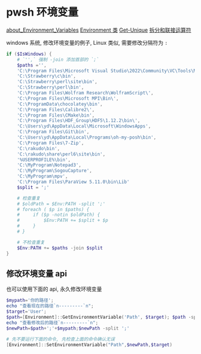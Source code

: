 # pwsh 环境变量

[about_Environment_Variables](https://learn.microsoft.com/zh-cn/powershell/module/microsoft.powershell.core/about/about_environment_variables)
[Environment 类](https://learn.microsoft.com/zh-cn/dotnet/api/system.environment)
[Get-Unique](https://learn.microsoft.com/en-us/powershell/module/Microsoft.PowerShell.Utility/Get-Unique?view=powershell-7.3&viewFallbackFrom=powershell-7)
[拆分和联接运算符](https://learn.microsoft.com/zh-cn/powershell/module/microsoft.powershell.core/about/about_operators?view=powershell-7.3#split-and-join-operators)

windows 系统, 修改环境变量的例子, Linux 类似, 需要修改分隔符为 `:`

```powershell
if ($IsWindows) {
    # `'',` 强制 -join 添加首部的 `;`
    $paths ='',
    'C:\Program Files\Microsoft Visual Studio\2022\Community\VC\Tools\MSVC\14.32.31326\bin\Hostx64\x64',
    'C:\Strawberry\c\bin',
    'C:\Strawberry\perl\site\bin',
    'C:\Strawberry\perl\bin',
    'C:\Program Files\Wolfram Research\WolframScript\',
    'C:\Program Files\Microsoft MPI\Bin\',
    'C:\ProgramData\chocolatey\bin',
    'C:\Program Files\Calibre2\',
    'C:\Program Files\CMake\bin',
    'C:\Program Files\HDF_Group\HDF5\1.12.2\bin\',
    'C:\Users\yd\AppData\Local\Microsoft\WindowsApps',
    'C:\Program Files\Git\bin',
    'C:\Users\yd\AppData\Local\Programs\oh-my-posh\bin',
    'C:\Program Files\7-Zip',
    'C:\rakudo\bin',
    'C:\rakudo\share\perl6\site\bin',
    '%USERPROFILE%\bin',
    'C:\MyProgram\Notepad3',
    'C:\MyProgram\SogouCapture',
    'C:\MyProgram\mpv',
    'C:\Program Files\ParaView 5.11.0\bin\Lib'
    $split = ';'

    # 检查重复
    # $oldPath = $Env:PATH -split ';'
    # foreach ( $p in $paths) {
    #     if ($p -notin $oldPath) {
    #         $Env:PATH += $split + $p
    #     }
    # }

    # 不检查重复
    $Env:PATH += $paths -join $split
}
```

## 修改环境变量 api

也可以使用下面的 api, 永久修改环境变量

```powershell
$mypath='你的路径';
echo "查看现在的路径`n---------`n";
$target='User';
$path=[Environment]::GetEnvironmentVariable('Path', $target); $path -split ';'
echo "查看修改后的路径`n---------`n";
$newPath=$path+';'+$mypath;$newPath -split ';'

# 先不要运行下面的命令, 先检查上面的命令确认无误
[Environment]::SetEnvironmentVariable("Path",$newPath,$target)
```
